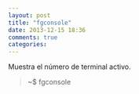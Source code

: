 ```yaml
---
layout: post
title: "fgconsole"
date: 2013-12-15 18:36
comments: true
categories: 
---
```

Muestra el número de terminal activo.

>~$ fgconsole

